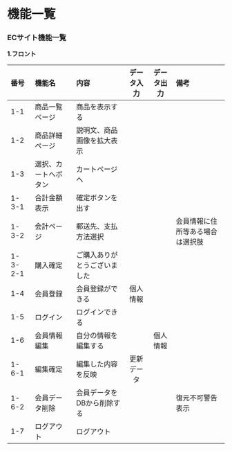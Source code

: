 # 機能一覧
### ECサイト機能一覧
**1.フロント**

|番号|機能名|内容|データ入力|データ出力|備考|
|:---|:---|:---|:---:|:---:|:---|
|1-1|商品一覧ページ|商品を表示する||||
|1-2|商品詳細ページ|説明文、商品画像を拡大表示<br>
|1-3|選択、カートへボタン|カートページへ<br>
1-3-1|合計金額表示|確定ボタンを出す<br>
1-3-2|会計ページ|郵送先、支払方法選択|||会員情報に住所等ある場合は選択肢|
1-3-2-1|購入確定|ご購入ありがとうございました<br>
1-4|会員登録|会員登録ができる|個人情報<br>
1-5|ログイン|ログインできる<br>
1-6|会員情報編集|自分の情報を編集する||個人情報<br>
1-6-1|編集確定|編集した内容を反映|更新データ<br>
1-6-2|会員データ削除|会員データをDBから削除する|||復元不可警告表示<br>
1-7|ログアウト|ログアウト<br>

